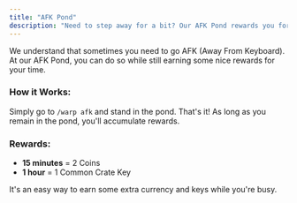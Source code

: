 ```yaml
---
title: "AFK Pond"
description: "Need to step away for a bit? Our AFK Pond rewards you for staying online, even when you're not actively playing."
---
```


We understand that sometimes you need to go AFK (Away From Keyboard). At our AFK Pond, you can do so while still earning some nice rewards for your time.

### How it Works:

Simply go to `/warp afk` and stand in the pond. That's it! As long as you remain in the pond, you'll accumulate rewards.

### Rewards:

*   **15 minutes** = 2 Coins
*   **1 hour** = 1 Common Crate Key

It's an easy way to earn some extra currency and keys while you're busy.